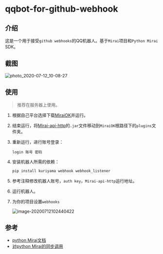 # qqbot-for-github-webhook
## 介绍

这是一个用于接受`github webhooks`的QQ机器人。基于`Mirai`项目和`Python Mirai `SDK。

## 截图

![photo_2020-07-12_10-08-27](https://allwens-work.oss-cn-beijing.aliyuncs.com/bed/photo_2020-07-12_10-08-27.jpg)

## 使用

> 推荐在服务器上使用。

1. 根据自己平台选择下载[MiraiOK](https://github.com/LXY1226/MiraiOK)并运行。

2. 结束运行，将[Mirai-api-http](https://github.com/project-mirai/mirai-api-http/releases)的`.jar`文件移动到`MiraiOK`根路径下的`plugins`文件夹。

3. 重新运行，进行账号登录：

   ```
   login 账号 密码
   ```

4. 安装机器人所需的依赖：

   ```bash
   pip install kuriyama webhook webhook_listener
   ```

5. 参考注释修改机器人账号，`auth key`，`Mirai-api-http`运行地址。

6. 运行机器人。

7. 为你的项目设置`webhooks`

   ![image-20200712102440422](https://allwens-work.oss-cn-beijing.aliyuncs.com/bed/image-20200712102440422.png)

## 参考

+ [python Mirai文档](https://mirai-py.originpages.com/)
+ [对python Mirai的同步调用](https://github.com/NatriumLab/python-mirai/issues/87)